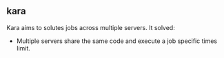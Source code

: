 ## kara

Kara aims to solutes jobs across multiple servers. It solved:

- Multiple servers share the same code and execute a job specific times limit.
